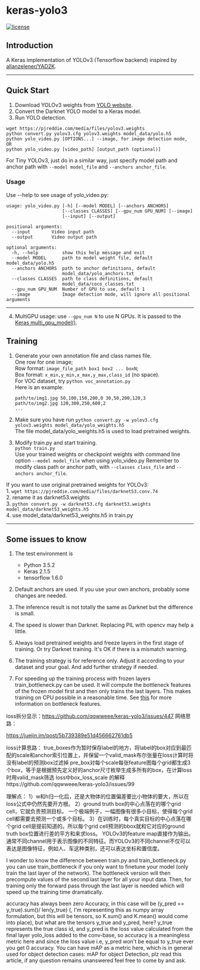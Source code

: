 # keras-yolo3

[![license](https://img.shields.io/github/license/mashape/apistatus.svg)](LICENSE)

## Introduction

A Keras implementation of YOLOv3 (Tensorflow backend) inspired by [allanzelener/YAD2K](https://github.com/allanzelener/YAD2K).


---

## Quick Start

1. Download YOLOv3 weights from [YOLO website](http://pjreddie.com/darknet/yolo/).
2. Convert the Darknet YOLO model to a Keras model.
3. Run YOLO detection.

```
wget https://pjreddie.com/media/files/yolov3.weights
python convert.py yolov3.cfg yolov3.weights model_data/yolo.h5
python yolo_video.py [OPTIONS...] --image, for image detection mode, OR
python yolo_video.py [video_path] [output_path (optional)]
```

For Tiny YOLOv3, just do in a similar way, just specify model path and anchor path with `--model model_file` and `--anchors anchor_file`.

### Usage
Use --help to see usage of yolo_video.py:
```
usage: yolo_video.py [-h] [--model MODEL] [--anchors ANCHORS]
                     [--classes CLASSES] [--gpu_num GPU_NUM] [--image]
                     [--input] [--output]

positional arguments:
  --input        Video input path
  --output       Video output path

optional arguments:
  -h, --help         show this help message and exit
  --model MODEL      path to model weight file, default model_data/yolo.h5
  --anchors ANCHORS  path to anchor definitions, default
                     model_data/yolo_anchors.txt
  --classes CLASSES  path to class definitions, default
                     model_data/coco_classes.txt
  --gpu_num GPU_NUM  Number of GPU to use, default 1
  --image            Image detection mode, will ignore all positional arguments
```
---

4. MultiGPU usage: use `--gpu_num N` to use N GPUs. It is passed to the [Keras multi_gpu_model()](https://keras.io/utils/#multi_gpu_model).

## Training

1. Generate your own annotation file and class names file.  
    One row for one image;  
    Row format: `image_file_path box1 box2 ... boxN`;  
    Box format: `x_min,y_min,x_max,y_max,class_id` (no space).  
    For VOC dataset, try `python voc_annotation.py`  
    Here is an example:
    ```
    path/to/img1.jpg 50,100,150,200,0 30,50,200,120,3
    path/to/img2.jpg 120,300,250,600,2
    ...
    ```

2. Make sure you have run `python convert.py -w yolov3.cfg yolov3.weights model_data/yolo_weights.h5`  
    The file model_data/yolo_weights.h5 is used to load pretrained weights.

3. Modify train.py and start training.  
    `python train.py`  
    Use your trained weights or checkpoint weights with command line option `--model model_file` when using yolo_video.py
    Remember to modify class path or anchor path, with `--classes class_file` and `--anchors anchor_file`.

If you want to use original pretrained weights for YOLOv3:  
    1. `wget https://pjreddie.com/media/files/darknet53.conv.74`  
    2. rename it as darknet53.weights  
    3. `python convert.py -w darknet53.cfg darknet53.weights model_data/darknet53_weights.h5`  
    4. use model_data/darknet53_weights.h5 in train.py

---

## Some issues to know

1. The test environment is
    - Python 3.5.2
    - Keras 2.1.5
    - tensorflow 1.6.0

2. Default anchors are used. If you use your own anchors, probably some changes are needed.

3. The inference result is not totally the same as Darknet but the difference is small.

4. The speed is slower than Darknet. Replacing PIL with opencv may help a little.

5. Always load pretrained weights and freeze layers in the first stage of training. Or try Darknet training. It's OK if there is a mismatch warning.

6. The training strategy is for reference only. Adjust it according to your dataset and your goal. And add further strategy if needed.

7. For speeding up the training process with frozen layers train_bottleneck.py can be used. It will compute the bottleneck features of the frozen model first and then only trains the last layers. This makes training on CPU possible in a reasonable time. See [this](https://blog.keras.io/building-powerful-image-classification-models-using-very-little-data.html) for more information on bottleneck features.

loss拆分显示：https://github.com/qqwweee/keras-yolo3/issues/447
网络思路：

https://juejin.im/post/5b739389e51d456662761db5

loss计算思路：
true_boxes作为暂时保存label的地方，将label的box对应到最匹配的scale和anchor索引位置上，并保留一个valid_mask布尔张量在loss计算时将没有label的预测box过滤掉
pre_box对每个scale每张feature图每个grid都生成3个box，等于是根据预先定义好的anchor尺寸枚举生成多所有的box，在计算loss时用valid_mask筛选
loss中box_loss_scale 的解释https://github.com/qqwweee/keras-yolo3/issues/99

 理解点：
1）w和h归一化后，还是大物体的位置偏差要比小物体的要大，所以在loss公式中仍然先要开方根。
2）ground truth box的中心点落在的哪个grid cell，它就负责预测目标。 一个极端例子，一幅图像有很多小目标，使得每个grid cell都需要去预测一个或多个目标。
3）在训练时，每个真实目标的中心点落在哪个grid cell是提前知道的。所以每个grid cell预测的bbox就和它对应的ground truth box位置进行差的平方和来求loss。
YOLOv3的feature map直接作为输出。通常不同channel用于表示图像的不同特征。而YOLOv3的不同channel不仅可以表达是图像特征，例如人、车这种类别，还可以表达坐标和置信度。

I wonder to know the difference between train.py and train_bottleneck.py
you can use train_bottleneck if you only want to finetune your model (only train the last layer of the network). The bottleneck version will then precompute values of the second last layer for all your input data. Then, for training only the forward pass through the last layer is needed which will speed up the training time dramatically.

accuracy has always been zero
Accuracy, in this case will be (y_pred == y_true).sum()/ len(y_true) (, I'm representing this as numpy array formulation, but this will be tensors, so K.sum() and K.mean() would come into place), but what are the tensors y_true and y_pred, here? y_true represents the true class id, and y_pred is the loss value calculated from the final layer yolo_loss added to the conv-base, so accuracy is a meaningless metric here and since the loss value i.e, y_pred won't be equal to y_true ever you get 0 accuracy. You can have mAP as a metric here, which is in general used for object detection cases:
mAP for object Detection, plz read this article, if any question remains unanswered feel free to come by and ask.